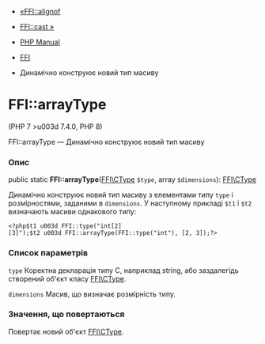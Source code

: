 - [«FFI::alignof](ffi.alignof.md)
- [FFI::cast »](ffi.cast.md)

- [PHP Manual](index.md)
- [FFI](class.ffi.md)
- Динамічно конструює новий тип масиву

# FFI::arrayType

(PHP 7 \>u003d 7.4.0, PHP 8)

FFI::arrayType — Динамічно конструює новий тип масиву

### Опис

public static **FFI::arrayType**([FFI\CType](class.ffi-ctype.md)
`$type`, array `$dimensions`): [FFI\CType](class.ffi-ctype.md)

Динамічно конструює новий тип масиву з елементами типу `type` і
розмірностями, заданими в `dimensions`. У наступному прикладі `$t1` і
`$t2` визначають масиви однакового типу:

` <?php$t1 u003d FFI::type("int[2][3]");$t2 u003d FFI::arrayType(FFI::type("int"), [2, 3]);?> `

### Список параметрів

`type`
Коректна декларація типу С, наприклад string, або заздалегідь створений
об'єкт класу [FFI\CType](class.ffi-ctype.md).

`dimensions`
Масив, що визначає розмірність типу.

### Значення, що повертаються

Повертає новий об'єкт [FFI\CType](class.ffi-ctype.md).
